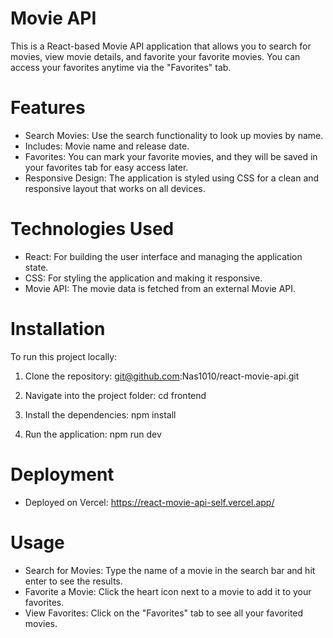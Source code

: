 # Movie API

This is a React-based Movie API application that allows you to search for movies, view movie details, and favorite your favorite movies. You can access your favorites anytime via the "Favorites" tab.

# Features

- Search Movies: Use the search functionality to look up movies by name.
- Includes: Movie name and release date.
- Favorites: You can mark your favorite movies, and they will be saved in your favorites tab for easy access later.
- Responsive Design: The application is styled using CSS for a clean and responsive layout that works on all devices.

# Technologies Used

- React: For building the user interface and managing the application state.
- CSS: For styling the application and making it responsive.
- Movie API: The movie data is fetched from an external Movie API.

# Installation

To run this project locally:

1. Clone the repository: git@github.com:Nas1010/react-movie-api.git

2. Navigate into the project folder: cd frontend

3. Install the dependencies: npm install

4. Run the application: npm run dev

# Deployment

- Deployed on Vercel: https://react-movie-api-self.vercel.app/

# Usage

- Search for Movies: Type the name of a movie in the search bar and hit enter to see the results.
- Favorite a Movie: Click the heart icon next to a movie to add it to your favorites.
- View Favorites: Click on the "Favorites" tab to see all your favorited movies.
